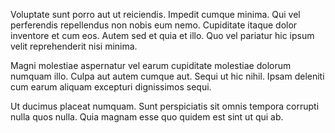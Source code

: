 Voluptate sunt porro aut ut reiciendis. Impedit cumque minima. Qui vel perferendis repellendus non nobis eum nemo. Cupiditate itaque dolor inventore et cum eos. Autem sed et quia et illo. Quo vel pariatur hic ipsum velit reprehenderit nisi minima.
 Magni molestiae aspernatur vel earum cupiditate molestiae dolorum numquam illo. Culpa aut autem cumque aut. Sequi ut hic nihil. Ipsam deleniti cum earum aliquam excepturi dignissimos sequi.
 Ut ducimus placeat numquam. Sunt perspiciatis sit omnis tempora corrupti nulla quos nulla. Quia magnam esse quo quidem est sint ut qui ab.